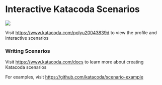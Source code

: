 # Interactive Katacoda Scenarios

[![](http://shields.katacoda.com/katacoda/polyu20043839d/count.svg)](https://www.katacoda.com/polyu20043839d "Get your profile on Katacoda.com")

Visit https://www.katacoda.com/polyu20043839d to view the profile and interactive scenarios

### Writing Scenarios
Visit https://www.katacoda.com/docs to learn more about creating Katacoda scenarios

For examples, visit https://github.com/katacoda/scenario-example
